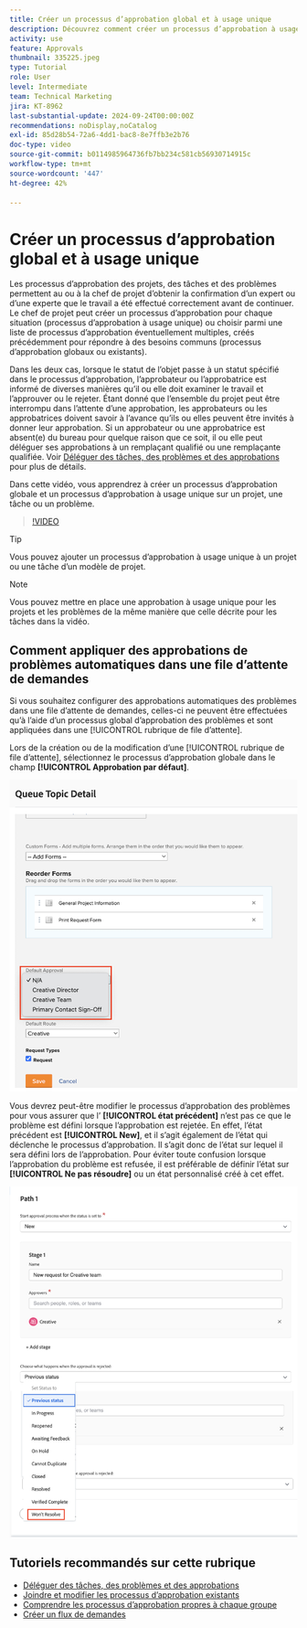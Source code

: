 ```yaml
---
title: Créer un processus d’approbation global et à usage unique
description: Découvrez comment créer un processus d’approbation à usage unique pour un projet, une tâche ou un problème dans Workfront.
activity: use
feature: Approvals
thumbnail: 335225.jpeg
type: Tutorial
role: User
level: Intermediate
team: Technical Marketing
jira: KT-8962
last-substantial-update: 2024-09-24T00:00:00Z
recommendations: noDisplay,noCatalog
exl-id: 85d28b54-72a6-4dd1-bac8-8e7ffb3e2b76
doc-type: video
source-git-commit: b0114985964736fb7bb234c581cb56930714915c
workflow-type: tm+mt
source-wordcount: '447'
ht-degree: 42%

---
```


# Créer un processus d’approbation global et à usage unique

Les processus d’approbation des projets, des tâches et des problèmes permettent au ou à la chef de projet d’obtenir la confirmation d’un expert ou d’une experte que le travail a été effectué correctement avant de continuer. Le chef de projet peut créer un processus d’approbation pour chaque situation (processus d’approbation à usage unique) ou choisir parmi une liste de processus d’approbation éventuellement multiples, créés précédemment pour répondre à des besoins communs (processus d’approbation globaux ou existants).

Dans les deux cas, lorsque le statut de l’objet passe à un statut spécifié dans le processus d’approbation, l’approbateur ou l’approbatrice est informé de diverses manières qu’il ou elle doit examiner le travail et l’approuver ou le rejeter. Étant donné que l’ensemble du projet peut être interrompu dans l’attente d’une approbation, les approbateurs ou les approbatrices doivent savoir à l’avance qu’ils ou elles peuvent être invités à donner leur approbation. Si un approbateur ou une approbatrice est absent(e) du bureau pour quelque raison que ce soit, il ou elle peut déléguer ses approbations à un remplaçant qualifié ou une remplaçante qualifiée. Voir [Déléguer des tâches, des problèmes et des approbations](/help/manage-work/approval-processes-and-milestone-paths/delegate-approvals.md) pour plus de détails.

Dans cette vidéo, vous apprendrez à créer un processus d’approbation globale et un processus d’approbation à usage unique sur un projet, une tâche ou un problème.

>[!VIDEO](https://video.tv.adobe.com/v/335225/?quality=12&learn=on)

>[!TIP]
>
>Vous pouvez ajouter un processus d’approbation à usage unique à un projet ou une tâche d’un modèle de projet.

>[!NOTE]
>
>Vous pouvez mettre en place une approbation à usage unique pour les projets et les problèmes de la même manière que celle décrite pour les tâches dans la vidéo.

## Comment appliquer des approbations de problèmes automatiques dans une file d’attente de demandes

Si vous souhaitez configurer des approbations automatiques des problèmes dans une file d’attente de demandes, celles-ci ne peuvent être effectuées qu’à l’aide d’un processus global d’approbation des problèmes et sont appliquées dans une [!UICONTROL rubrique de file d’attente].

Lors de la création ou de la modification d’une [!UICONTROL rubrique de file d’attente], sélectionnez le processus d’approbation globale dans le champ **[!UICONTROL Approbation par défaut]**.

![Image montrant comment sélectionner un processus d’approbation par défaut dans une rubrique de file d’attente](assets/automatic-issue-approval-1.png)

Vous devrez peut-être modifier le processus d’approbation des problèmes pour vous assurer que l’ **[!UICONTROL état précédent]** n’est pas ce que le problème est défini lorsque l’approbation est rejetée. En effet, l’état précédent est **[!UICONTROL New]**, et il s’agit également de l’état qui déclenche le processus d’approbation. Il s’agit donc de l’état sur lequel il sera défini lors de l’approbation. Pour éviter toute confusion lorsque l’approbation du problème est refusée, il est préférable de définir l’état sur **[!UICONTROL Ne pas résoudre]** ou un état personnalisé créé à cet effet.

![Image montrant la modification de l’état à utiliser lorsque le problème est rejeté](assets/automatic-issue-approval-2.png)


## Tutoriels recommandés sur cette rubrique

* [Déléguer des tâches, des problèmes et des approbations](/help/manage-work/approval-processes-and-milestone-paths/delegate-approvals.md)
* [Joindre et modifier les processus d’approbation existants](/help/manage-work/approval-processes-and-milestone-paths/attach-and-edit-existing-approval-processes.md)
* [Comprendre les processus d’approbation propres à chaque groupe](/help/administration-and-setup/approval-processes-and-milestone-paths/group-specific-approval-processes.md)
* [Créer un flux de demandes](/help/manage-work/request-queues/create-a-request-flow.md)


